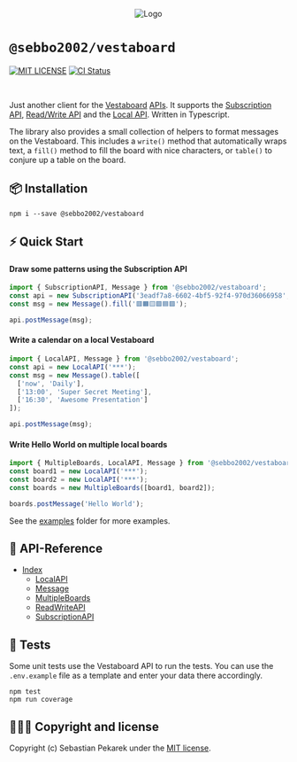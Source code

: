 <p align="center">
    <img src="https://d.sebbo.net/vestaboard-client-logo-CHm68XZRk-zNNTOboqFhVFbeuN6ccZkBsvGQxAJPx5GCBbSI2GnbSse6ovApzaULciWRnoOTzOny70L7Rcpv0SIkOPGIwCC3ZDsJFNeH1A00lB.png" alt="Logo" />
</p>

# `@sebbo2002/vestaboard`

[![MIT LICENSE](https://img.shields.io/badge/license-MIT-blue.svg?style=flat-square)](https://github.com/sebbo2002/vestaboard/blob/develop/LICENSE)
[![CI Status](https://img.shields.io/github/workflow/status/sebbo2002/vestaboard/Test%20%26%20Release?style=flat-square)](https://github.com/sebbo2002/vestaboard/actions)

<br />


Just another client for the [Vestaboard](https://www.vestaboard.com/) [APIs](https://docs.vestaboard.com/). It supports 
the [Subscription API](https://docs.vestaboard.com/methods), [Read/Write API](https://docs.vestaboard.com/read-write) and 
the [Local API](https://docs.vestaboard.com/local). Written in Typescript.

The library also provides a small collection of helpers to format messages on the Vestaboard. This includes a `write()` 
method that automatically wraps text, a `fill()` method to fill the board with nice characters, or `table()` to conjure 
up a table on the board.


## 📦 Installation

	npm i --save @sebbo2002/vestaboard


## ⚡️ Quick Start

#### Draw some patterns using the Subscription API

```js
import { SubscriptionAPI, Message } from '@sebbo2002/vestaboard';
const api = new SubscriptionAPI('3eadf7a8-6602-4bf5-92f4-970d36066958', '******************************');
const msg = new Message().fill('🟥🟧🟨🟩🟦🟪');

api.postMessage(msg);
```

#### Write a calendar on a local Vestaboard
```js
import { LocalAPI, Message } from '@sebbo2002/vestaboard';
const api = new LocalAPI('***');
const msg = new Message().table([
  ['now', 'Daily'],
  ['13:00', 'Super Secret Meeting'],
  ['16:30', 'Awesome Presentation']
]);

api.postMessage(msg);
```

#### Write Hello World on multiple local boards
```js
import { MultipleBoards, LocalAPI, Message } from '@sebbo2002/vestaboard';
const board1 = new LocalAPI('***');
const board2 = new LocalAPI('***');
const boards = new MultipleBoards([board1, board2]);

boards.postMessage('Hello World');
```

See the [examples](./examples) folder for more examples.


## 📑 API-Reference

- [Index](https://sebbo2002.github.io/vestaboard/develop/reference/)
  - [LocalAPI](https://sebbo2002.github.io/vestaboard/develop/reference/classes/LocalAPI.html)
  - [Message](https://sebbo2002.github.io/vestaboard/develop/reference/classes/Message.html)
  - [MultipleBoards](https://sebbo2002.github.io/vestaboard/develop/reference/classes/MultipleBoards.html)
  - [ReadWriteAPI](https://sebbo2002.github.io/vestaboard/develop/reference/classes/ReadWriteAPI.html)
  - [SubscriptionAPI](https://sebbo2002.github.io/vestaboard/develop/reference/classes/SubscriptionAPI.html)


## 🚦 Tests

Some unit tests use the Vestaboard API to run the tests. You can use the `.env.example` file as a template and enter your 
data there accordingly.

```
npm test
npm run coverage
```


## 🙆🏼‍♂️ Copyright and license

Copyright (c) Sebastian Pekarek under the [MIT license](LICENSE).
